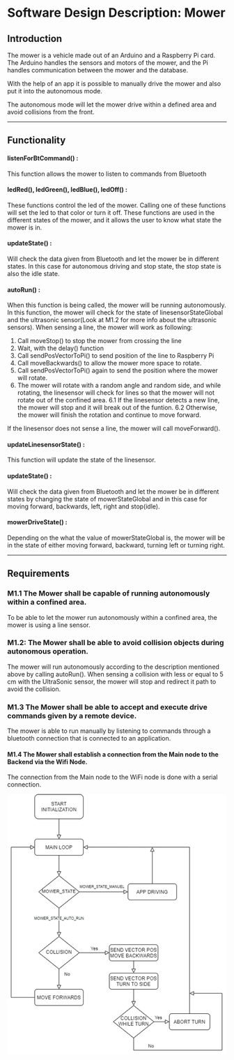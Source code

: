 # Software Design Description: Mower

## Introduction
The mower is a vehicle made out of an Arduino and a Raspberry Pi card. The Arduino handles the sensors and motors of the mower, and the Pi handles communication between the mower and the database.

With the help of an app it is possible to manually drive the mower and also put it into the autonomous mode.

The autonomous mode will let the mower drive within a defined area and avoid collisions from the front.

---------------
## Functionality
#### listenForBtCommand() :
This function allows the mower to listen to commands from Bluetooth

#### ledRed(), ledGreen(), ledBlue(), ledOff() :
These functions control the led of the mower. 
Calling one of these functions will set the led to that color or turn it off. These functions are used in the different states of the mower, and it allows the user to know what state the mower is in. 

#### updateState() :
Will check the data given from Bluetooth and let the mower be in different states. In this case for autonomous driving and stop state, the stop state is also the idle state. 

#### autoRun() :
When this function is being called, the mower will be running autonomously. In this function, the mower will check for the state of linesensorStateGlobal and the ultrasonic sensor(Look at M1.2 for more info about the ultrasonic sensors). 
When sensing a line, the mower will work as following:
1. Call moveStop() to stop the mower from crossing the line 
2. Wait, with the delay() function
3. Call sendPosVectorToPi() to send position of the line to Raspberry Pi
4. Call moveBackwards() to allow the mower more space to rotate. 
5. Call sendPosVectorToPi() again to send the position where the mower will rotate. 
6. The mower will rotate with a random angle and random side, and while rotating, the linesensor will check for lines so that the mower will not rotate out of the confined area. 
   6.1 If the linesensor detects a new line, the mower will stop and it will break out of the funtion.
   6.2 Otherwise, the mower will finish the rotation and continue to move forward. 

If the linesensor does not sense a line, the mower will call moveForward().

#### updateLinesensorState() :
This function will update the state of the linesensor. 

#### updateState() :
Will check the data given from Bluetooth and let the mower be in different states by changing the state of mowerStateGlobal and in this case for moving forward, backwards, left, right and stop(idle). 

#### mowerDriveState() :
Depending on the what the value of mowerStateGlobal is, the mower will be in the state of either moving forward, backward, turning left or turning right. 

---------------
## Requirements
### M1.1 The Mower shall be capable of running autonomously within a confined area. 

To be able to let the mower run autonomously within a confined area, the mower is using a line sensor. 

### M1.2: The Mower shall be able to avoid collision objects during autonomous operation. 

The mower will run autonomously according to the description mentioned above by calling autoRun(). When sensing a collision with less or equal to 5 cm with the UltraSonic sensor, the mower will stop and redirect it path to avoid the collision. 

### M1.3 The Mower shall be able to accept and execute drive commands given by a remote device. 

The mower is able to run manually by listening to commands through a bluetooth connection that is connected to an application. 

#### M1.4 The Mower shall establish a connection from the Main node to the Backend via the Wifi Node.

The connection from the Main node to the WiFi node is done with a serial connection.


![Mower Flow Chart](https://github.com/Team-Tools-JU/mower/blob/documentationUpdate/MowerFlowChart.png)
